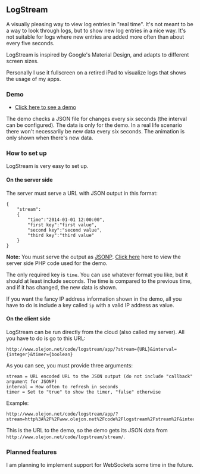 ## LogStream

A visually pleasing way to view log entries in "real time". It's not meant to be a way to look through logs, but to show new log entries in a nice way. It's not suitable for logs where new entries are added more often than about every five seconds.

LogStream is inspired by Google's Material Design, and adapts to different screen sizes.

Personally I use it fullscreen on a retired iPad to visualize logs that shows the usage of my apps.

### Demo

* [Click here to see a demo](http://www.olejon.net/code/logstream/?page=demo)

The demo checks a JSON file for changes every six seconds (the interval can be configured). The data is only for the demo. In a real life scenario there won't necessarily be new data every six seconds. The animation is only shown when there's new data.

### How to set up

LogStream is very easy to set up.

#### On the server side

The server must serve a URL with JSON output in this format:

<pre><code>{
	"stream":
	{
		"time":"2014-01-01 12:00:00",
		"first key":"first value",
		"second key":"second value",
		"third key":"third value"
	}
}</code></pre>

**Note:** You must serve the output as [JSONP](http://en.wikipedia.org/wiki/JSONP). [Click here](http://www.olejon.net/code/logstream/stream/php.txt) here to view the server side PHP code used for the demo.

The only required key is `time`. You can use whatever format you like, but it should at least include seconds. The time is compared to the previous time, and if it has changed, the new data is shown.

If you want the fancy IP address information shown in the demo, all you have to do is include a key called `ip` with a valid IP address as value.

#### On the client side

LogStream can be run directly from the cloud (also called my server). All you have to do is go to this URL:

<pre><code>http://www.olejon.net/code/logstream/app/?stream={URL}&interval={integer}&timer={boolean}</code></pre>

As you can see, you must provide three arguments:

<pre><code>stream = URL encoded URL to the JSON output (do not include "callback" argument for JSONP)
interval = How often to refresh in seconds
timer = Set to "true" to show the timer, "false" otherwise</code></pre>

Example:

<pre><code>http://www.olejon.net/code/logstream/app/?stream=http%3A%2F%2Fwww.olejon.net%2Fcode%2Flogstream%2Fstream%2F&interval=6&timer=true</code></pre>

This is the URL to the demo, so the demo gets its JSON data from `http://www.olejon.net/code/logstream/stream/`. 

### Planned features

I am planning to implement support for WebSockets some time in the future.